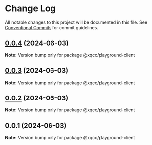 # Change Log

All notable changes to this project will be documented in this file.
See [Conventional Commits](https://conventionalcommits.org) for commit guidelines.

## [0.0.4](https://github.com/QingShan-Xu/playground/compare/v0.0.3...v0.0.4) (2024-06-03)

**Note:** Version bump only for package @xqcc/playground-client

## [0.0.3](https://github.com/QingShan-Xu/playground/compare/v0.0.2...v0.0.3) (2024-06-03)

**Note:** Version bump only for package @xqcc/playground-client

## [0.0.2](https://github.com/QingShan-Xu/playground/compare/v0.0.1...v0.0.2) (2024-06-03)

**Note:** Version bump only for package @xqcc/playground-client

## 0.0.1 (2024-06-03)

**Note:** Version bump only for package @xqcc/playground-client
